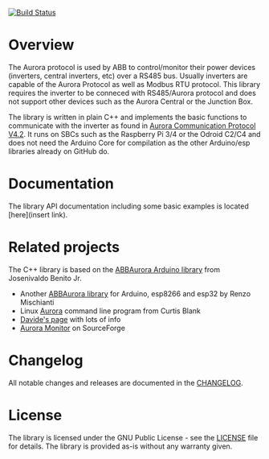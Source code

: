 [![Build Status](https://travis-ci.com/ahpohl/libabbaurora.svg?branch=master)](https://travis-ci.com/ahpohl/libabbaurora)
# Overview

The Aurora protocol is used by ABB to control/monitor their power devices (inverters, central inverters, etc) over a RS485 bus. Usually inverters are capable of the Aurora Protocol as well as Modbus RTU protocol. This library requires the inverter to be conneced with RS485/Aurora protocol and does not support other devices such as the Aurora Central or the Junction Box.

The library is written in plain C++ and implements the basic functions to communicate with the inverter as found in [Aurora Communication Protocol V4.2](./docs/pdf/AuroraCommunicationProtocol_4_2.pdf). It runs on SBCs such as the Raspberry Pi 3/4 or the Odroid C2/C4 and does not need the Arduino Core for compilation as the other Arduino/esp libraries already on GitHub do.

# Documentation

The library API documentation including some basic examples is located [here](insert link).

# Related projects

The C++ library is based on the [ABBAurora Arduino library](https://github.com/jrbenito/ABBAurora) from Josenivaldo Benito Jr.

* Another [ABBAurora library](https://github.com/xreef/ABB_Aurora_Solar_Inverter_Library) for Arduino, esp8266 and esp32 by Renzo Mischianti
* Linux [Aurora](http://www.curtronics.com/Solar/AuroraData.html) command line program from Curtis Blank
* [Davide's page](http://www.drhack.it/arduino/32-lettura-inverte-power-one-aurora.html) with lots of info
* [Aurora Monitor](http://auroramonitor.sourceforge.net/) on SourceForge

# Changelog

All notable changes and releases are documented in the [CHANGELOG](CHANGELOG.md).

# License

The library is licensed under the GNU Public License - see the [LICENSE](LICENSE) file for details. The library is provided as-is without any warranty given.
